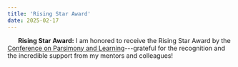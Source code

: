 ```yaml
---
title: 'Rising Star Award'
date: 2025-02-17
---
```


&nbsp;&nbsp;&nbsp;&nbsp;&nbsp; **Rising Star Award:** I am honored to receive the Rising Star Award by the [Conference on Parsimony and Learning](https://cpal.cc/)---grateful for the recognition and the incredible support from my mentors and colleagues!